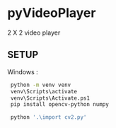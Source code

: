 # pyVideoPlayer
2 X 2 video player


## SETUP

Windows : 
```bash
 python -m venv venv
 venv\Scripts\activate
 venv\Scripts\Activate.ps1
 pip install opencv-python numpy

 python '.\import cv2.py'
```
